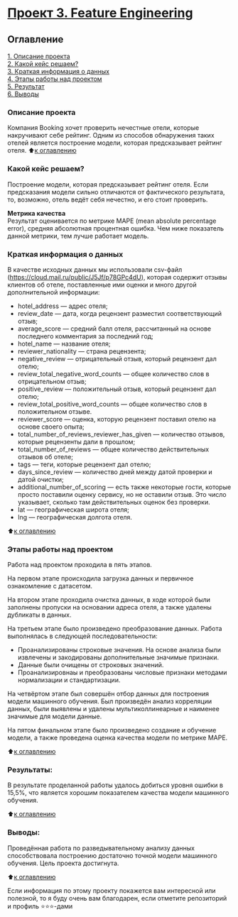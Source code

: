 # [Проект 3. Feature Engineering](https://github.com/MorozovOV/My-Projects/blob/master/Feature%20Engineering_Соревнование%20на%20Kaeggle/PROJECT-3_EDA_Feature_Engineering_Соревнование_на_Kaggle.ipynb)

## Оглавление  
[1. Описание проекта](.README.md#Описание-проекта)  
[2. Какой кейс решаем?](.README.md#Какой-кейс-решаем)  
[3. Краткая информация о данных](.README.md#Краткая-информация-о-данных)  
[4. Этапы работы над проектом](.README.md#Этапы-работы-над-проектом)  
[5. Результат](.README.md#Результат)    
[6. Выводы](.README.md#Выводы) 

### Описание проекта    
Компания Booking хочет проверить нечестные отели, которые накручивают себе рейтинг. Одним из способов обнаружения таких отелей является построение модели, которая предсказывает рейтинг отеля. 
:arrow_up:[к оглавлению](README.md#Оглавление)


### Какой кейс решаем?    
Построение модели, которая предсказывает рейтинг отеля. Если предсказания модели сильно отличаются от фактического результата, то, возможно, отель ведёт себя нечестно, и его стоит проверить.

**Метрика качества**     
Результат оценивается по метрике MAPE (mean absolute percentage error), средняя абсолютная процентная ошибка. Чем ниже показатель данной метрики, тем лучше работает модель.

### Краткая информация о данных
В качестве исходных данных мы использовали csv-файл (https://cloud.mail.ru/public/J5Jf/p78GPc4dU), которая содержит отзывы клиентов об отеле, поставленные ими оценки и много другой дополнительной информации:
* hotel_address — адрес отеля;
* review_date — дата, когда рецензент разместил соответствующий отзыв;
* average_score — средний балл отеля, рассчитанный на основе последнего комментария за последний год;
* hotel_name — название отеля;
* reviewer_nationality — страна рецензента;
* negative_review — отрицательный отзыв, который рецензент дал отелю;
* review_total_negative_word_counts — общее количество слов в отрицательном отзыв;
* positive_review — положительный отзыв, который рецензент дал отелю;
* review_total_positive_word_counts — общее количество слов в положительном отзыве.
* reviewer_score — оценка, которую рецензент поставил отелю на основе своего опыта;
* total_number_of_reviews_reviewer_has_given — количество отзывов, которые рецензенты дали в прошлом;
* total_number_of_reviews — общее количество действительных отзывов об отеле;
* tags — теги, которые рецензент дал отелю;
* days_since_review — количество дней между датой проверки и датой очистки;
* additional_number_of_scoring — есть также некоторые гости, которые просто поставили оценку сервису, но не оставили отзыв. Это число указывает, сколько там действительных оценок без проверки.
* lat — географическая широта отеля;
* lng — географическая долгота отеля.
  
:arrow_up:[к оглавлению](README.md#Оглавление)


### Этапы работы над проектом  
Работа над проектом проходила в пять этапов.

На первом этапе происходила загрузка данных и первичное ознакомление с датасетом.

На втором этапе проходила очистка данных, в ходе которой были заполнены пропуски на основании адреса отеля, а также удалены дубликаты в данных.

На третьем этапе было произведено преобразование данных. Работа выполнялась в следующей последовательности:
* Проанализированы строковые значения. На основе анализа были извлечены и закодированы дополнительные значимые признаки.
* Данные были очищены от строковых значений.
* Проанализировнаы и преобразованы числовые признаки методами нормализации и стандартизации.

На четвёртом этапе был совершён отбор данных для построения модели машинного обучения. Был произведён анализ корреляции данных, были выявлены и удалены мультиколлинеарные и наименее значимые для модели данные.

На пятом финальном этапе было произведено создание и обучение модели, а также проведена оценка качества модели по метрике MAPE.

:arrow_up:[к оглавлению](README.md#Оглавление)


### Результаты:  
В результате проделанной работы удалось добиться уровня ошибки в 15,5%, что является хорошим показателем качества модели машинного обучения.

:arrow_up:[к оглавлению](README.md#Оглавление)


### Выводы:  
Проведённая работа по разведывательному анализу данных способствовала построению достаточно точной модели машинного обучения. Цель проекта достигнута.

:arrow_up:[к оглавлению](README.md#Оглавление)


Если информация по этому проекту покажется вам интересной или полезной, то я буду очень вам благодарен, если отметите репозиторий и профиль ⭐️⭐️⭐️-дами
